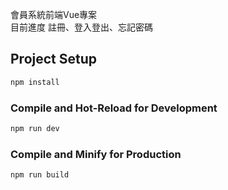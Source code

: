 會員系統前端Vue專案  
目前進度 註冊、登入登出、忘記密碼

## Project Setup

```sh
npm install
```

### Compile and Hot-Reload for Development

```sh
npm run dev
```

### Compile and Minify for Production

```sh
npm run build
```
